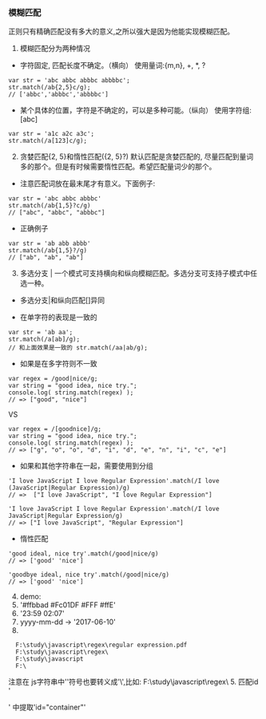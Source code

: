 ### 模糊匹配
正则只有精确匹配没有多大的意义,之所以强大是因为他能实现模糊匹配。
1. 模糊匹配分为两种情况
- 字符固定, 匹配长度不确定。（横向）
使用量词:{m,n}, +, *, ?
```
var str = 'abc abbc abbbc abbbbc';
str.match(/ab{2,5}c/g);
// ['abbc','abbbc','abbbbc']
```
- 某个具体的位置，字符是不确定的，可以是多种可能。（纵向）
使用字符组: [abc]
```
var str = 'a1c a2c a3c';
str.match(/a[123]c/g);
```

2. 贪婪匹配{2, 5}和惰性匹配({2, 5}?)
默认匹配是贪婪匹配的, 尽量匹配到量词多的那个。但是有时候需要惰性匹配。希望匹配量词少的那个。

- 注意匹配词放在最末尾才有意义。下面例子:
```
var str = 'abc abbc abbbc' 
str.match(/ab{1,5}?c/g)
// ["abc", "abbc", "abbbc"]
```
- 正确例子
```
var str = 'ab abb abbb'
str.match(/ab{1,5}?/g)
// ["ab", "ab", "ab"]
```
3. 多选分支 |
一个模式可支持横向和纵向模糊匹配。多选分支可支持子模式中任选一种。

- 多选分支|和纵向匹配[]异同
* 在单字符的表现是一致的
```
var str = 'ab aa';
str.match(/a[ab]/g);
// 和上面效果是一致的 str.match(/aa|ab/g);
```
* 如果是在多字符则不一致
```
var regex = /good|nice/g;
var string = "good idea, nice try.";
console.log( string.match(regex) );
// => ["good", "nice"]
```
VS
```
var regex = /[goodnice]/g;
var string = "good idea, nice try.";
console.log( string.match(regex) );
// => ["g", "o", "o", "d", "i", "d", "e", "n", "i", "c", "e"]
```
* 如果和其他字符串在一起，需要使用到分组
```
'I love JavaScript I love Regular Expression'.match(/I love (JavaScript|Regular Expression)/g)
// =>  ["I love JavaScript", "I love Regular Expression"]
```

```
'I love JavaScript I love Regular Expression'.match(/I love JavaScript|Regular Expression/g)
// => ["I love JavaScript", "Regular Expression"]
```

- 惰性匹配
```
'good ideal, nice try'.match(/good|nice/g)
// => ['good' 'nice']

'goodbye ideal, nice try'.match(/good|nice/g)
// => ['good' 'nice']
```

4. demo:
1. '#ffbbad #Fc01DF #FFF #ffE'
2. '23:59 02:07'
3. yyyy-mm-dd -> '2017-06-10'
4. 
```
  F:\study\javascript\regex\regular expression.pdf 
  F:\study\javascript\regex\
  F:\study\javascript 
  F:\
```
注意在 js字符串中'\'符号也要转义成'\\',比如: F:\\study\\javascript\\regex\\
5. 匹配id
'<div id="container" class="main"></div>' 中提取'id="container"'
